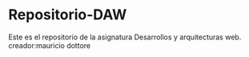 # Repositorio-DAW
Este es el repositorio de la asignatura Desarrollos y arquitecturas web.
creador:mauricio dottore